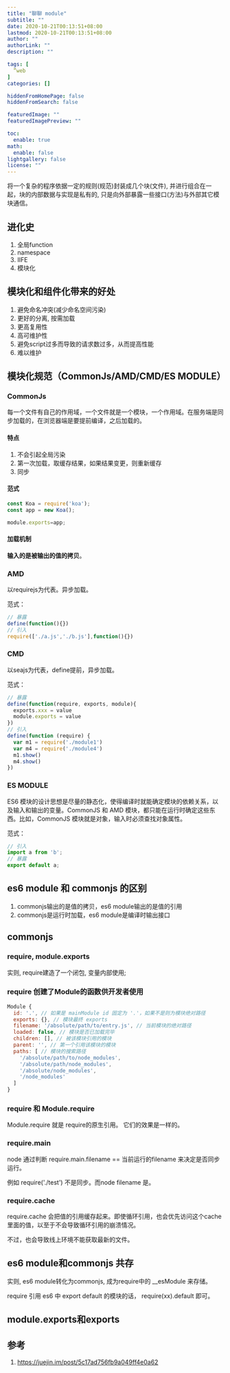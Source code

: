 ```yaml
---
title: "聊聊 module"
subtitle: ""
date: 2020-10-21T00:13:51+08:00
lastmod: 2020-10-21T00:13:51+08:00
author: ""
authorLink: ""
description: ""

tags: [
  ”web
]
categories: []

hiddenFromHomePage: false
hiddenFromSearch: false

featuredImage: ""
featuredImagePreview: ""

toc:
  enable: true
math:
  enable: false
lightgallery: false
license: ""
---
```


将一个复杂的程序依据一定的规则(规范)封装成几个块(文件), 并进行组合在一起，块的内部数据与实现是私有的, 只是向外部暴露一些接口(方法)与外部其它模块通信。

## 进化史

1. 全局function
2. namespace
3. IIFE
4. 模块化

## 模块化和组件化带来的好处

1. 避免命名冲突(减少命名空间污染)
2. 更好的分离, 按需加载
3. 更高复用性
4. 高可维护性
5. 避免script过多而导致的请求数过多，从而提高性能
6. 难以维护

## 模块化规范（CommonJs/AMD/CMD/ES MODULE）

### CommonJs

每一个文件有自己的作用域，一个文件就是一个模块，一个作用域。在服务端是同步加载的，在浏览器端是要提前编译，之后加载的。

#### 特点

1. 不会引起全局污染
2. 第一次加载，取缓存结果，如果结果变更，则重新缓存
3. 同步

#### 范式

```js
const Koa = require('koa');
const app = new Koa();

module.exports=app;
```

#### 加载机制

**输入的是被输出的值的拷贝**。

### AMD

以requirejs为代表。异步加载。

范式：

```js
// 暴露
define(function(){})
// 引入
require(['./a.js','./b.js'],function(){})
```

### CMD

以seajs为代表，define提前，异步加载。

范式：

```js
// 暴露
define(function(require, exports, module){
  exports.xxx = value
  module.exports = value
})
// 引入
define(function (require) {
  var m1 = require('./module1')
  var m4 = require('./module4')
  m1.show()
  m4.show()
})
```

### ES MODULE

ES6 模块的设计思想是尽量的静态化，使得编译时就能确定模块的依赖关系，以及输入和输出的变量。CommonJS 和 AMD 模块，都只能在运行时确定这些东西。比如，CommonJS 模块就是对象，输入时必须查找对象属性。

范式：

```js
// 引入
import a from 'b';
// 暴露
export default a;
```

## es6 module 和 commonjs  的区别

1. commonjs输出的是值的拷贝，es6 module输出的是值的引用
2. commonjs是运行时加载，es6 module是编译时输出接口

## commonjs

### require, module.exports

  实则, require建造了一个闭包, 变量内部使用;

### require 创建了Module的函数供开发者使用

  ```js
  Module {
    id: '.', // 如果是 mainModule id 固定为 '.'，如果不是则为模块绝对路径
    exports: {}, // 模块最终 exports
    filename: '/absolute/path/to/entry.js', // 当前模块的绝对路径
    loaded: false, // 模块是否已加载完毕
    children: [], // 被该模块引用的模块
    parent: '', // 第一个引用该模块的模块
    paths: [ // 模块的搜索路径
      '/absolute/path/to/node_modules',
      '/absolute/path/node_modules',
      '/absolute/node_modules',
      '/node_modules'
    ]
  }
  ```
  
### require 和 Module.require

Module.require 就是 require的原生引用。 它们的效果是一样的。

### require.main

node 通过判断 require.main.filename == 当前运行的filename 来决定是否同步运行。

例如 require('./test') 不是同步。而node filename 是。

### require.cache

require.cache 会把值的引用缓存起来。即使循环引用，也会优先访问这个cache里面的值，以至于不会导致循环引用的崩溃情况。

不过，也会导致线上环境不能获取最新的文件。

## es6 module和commonjs 共存

实则, es6 module转化为commonjs, 成为require中的 __esModule 来存储。

require 引用 es6 中 export default 的模块的话， require(xx).default 即可。

## module.exports和exports

## 参考

1. <https://juejin.im/post/5c17ad756fb9a049ff4e0a62>

